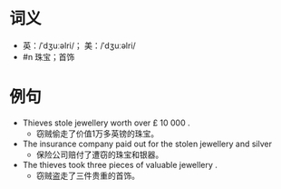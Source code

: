 # 词义
- 英：/ˈdʒuːəlri/； 美：/ˈdʒuːəlri/
- #n 珠宝；首饰
# 例句
- Thieves stole jewellery worth over £ 10 000 .
	- 窃贼偷走了价值1万多英镑的珠宝。
- The insurance company paid out for the stolen jewellery and silver
	- 保险公司赔付了遭窃的珠宝和银器。
- The thieves took three pieces of valuable jewellery .
	- 窃贼盗走了三件贵重的首饰。
